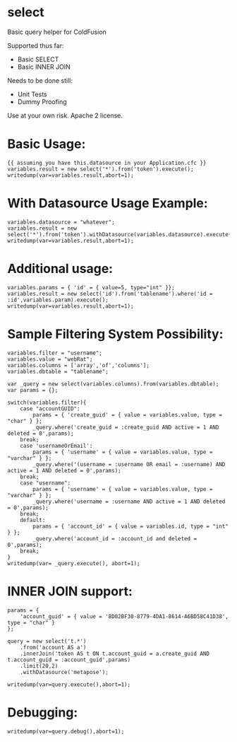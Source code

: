 select
======
Basic query helper for ColdFusion

Supported thus far:
* Basic SELECT
* Basic INNER JOIN

Needs to be done still:
* Unit Tests
* Dummy Proofing

Use at your own risk. Apache 2 license.

Basic Usage:
============
	{{ assuming you have this.datasource in your Application.cfc }}
	variables.result = new select('*').from('token').execute();
	writedump(var=variables.result,abort=1);

With Datasource Usage Example:
================================
	variables.datasource = "whatever";
	variables.result = new select('*').from('token').withDatasource(variables.datasource).execute();
	writedump(var=variables.result,abort=1);

Additional usage:
=================
	variables.params = { 'id' = { value=5, type="int" }};
	variables.result = new select('id').from('tablename').where('id = :id',variables.param).execute();
	writedump(var=variables.result,abort=1);

Sample Filtering System Possibility:
====================================
	variables.filter = "username";
	variables.value = "webRat";
	variables.columns = ['array','of','columns'];
	variables.dbtable = "tablename";

	var _query = new select(variables.columns).from(variables.dbtable);
	var params = {};

	switch(variables.filter){
		case "accountGUID":
			params = { 'create_guid' = { value = variables.value, type = "char" } };
			_query.where('create_guid = :create_guid AND active = 1 AND deleted = 0',params);
		break;
		case 'usernameOrEmail':
			params = { 'username' = { value = variables.value, type = "varchar" } };
			_query.where('(username = :username OR email = :username) AND active = 1 AND deleted = 0',params);
		break;
		case "username":
			params = { 'username' = { value = variables.value, type = "varchar" } };
			_query.where('username = :username AND active = 1 AND deleted = 0',params);
		break;
		default:
			params = { 'account_id' = { value = variables.id, type = "int" } };
			_query.where('account_id = :account_id and deleted = 0',params);
		break;
	}
	writedump(var= _query.execute(), abort=1);

INNER JOIN support:
===================
	params = {
		'account_guid' = { value = '8D02BF30-8779-4DA1-8614-A6BD58C41D38', type = "char" }
	};

	query = new select('t.*')
		.from('account AS a')
		.innerJoin('token AS t ON t.account_guid = a.create_guid AND t.account_guid = :account_guid',params)
		.limit(20,2)
		.withDatasource('metapose');

	writedump(var=query.execute(),abort=1);

Debugging:
===========
	writedump(var=query.debug(),abort=1);